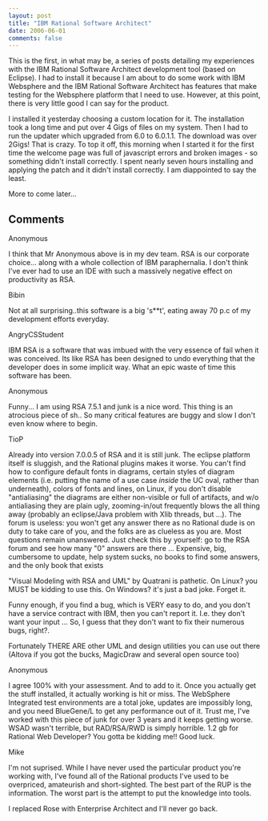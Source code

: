 ```yaml
---
layout: post
title: "IBM Rational Software Architect"
date: 2006-06-01
comments: false
---
```

This is the first, in what may be, a series of posts detailing my experiences
with the IBM Rational Software Architect development tool (based on Eclipse).
I had to install it because I am about to do some work with IBM Websphere and
the IBM Rational Software Architect has features that make testing for the
Websphere platform that I need to use. However, at this point, there is very
little good I can say for the product.

  

I installed it yesterday choosing a custom location for it. The installation
took a long time and put over 4 Gigs of files on my system. Then I had to run
the updater which upgraded from 6.0 to 6.0.1.1. The download was over 2Gigs!
That is crazy. To top it off, this morning when I started it for the first
time the welcome page was full of javascript errors and broken images - so
something didn't install correctly. I spent nearly seven hours installing and
applying the patch and it didn't install correctly. I am diappointed to say
the least.

  

More to come later...

## Comments

Anonymous

I think that Mr Anonymous above is in my dev team. RSA is our corporate
choice... along with a whole collection of IBM paraphernalia. I don't think
I've ever had to use an IDE with such a massively negative effect on
productivity as RSA.

Bibin

Not at all surprising..this software is a big 's**t', eating away 70 p.c of my
development efforts everyday.

AngryCSStudent

IBM RSA is a software that was imbued with the very essence of fail when it
was conceived. Its like RSA has been designed to undo everything that the
developer does in some implicit way. What an epic waste of time this software
has been.

Anonymous

Funny... I am using RSA 7.5.1 and junk is a nice word. This thing is an
atrocious piece of sh.. So many critical features are buggy and slow I don't
even know where to begin.

TioP

Already into version 7.0.0.5 of RSA and it is still junk. The eclipse platform
itself is sluggish, and the Rational plugins makes it worse. You can't find
how to configure default fonts in diagrams, certain styles of diagram elements
(i.e. putting the name of a use case *inside* the UC oval, rather than
underneath), colors of fonts and lines, on Linux, if you don't disable
"antialiasing" the diagrams are either non-visible or full of artifacts, and
w/o antialiasing they are plain ugly, zooming-in/out frequently blows the all
thing away (probably an eclipse/Java problem with Xlib threads, but ...). The
forum is useless: you won't get any answer there as no Rational dude is on
duty to take care of you, and the folks are as clueless as you are. Most
questions remain unanswered. Just check this by yourself: go to the RSA forum
and see how many "0" answers are there ... Expensive, big, cumbersome to
update, help system sucks, no books to find some answers, and the only book
that exists  
  
"Visual Modeling with RSA and UML" by Quatrani is pathetic. On Linux? you MUST
be kidding to use this. On Windows? it's just a bad joke. Forget it.  
  
Funny enough, if you find a bug, which is VERY easy to do, and you don't have
a service contract with IBM, then you can't report it. I.e. they don't want
your input ... So, I guess that they don't want to fix their numerous bugs,
right?.  
  
Fortunately THERE ARE other UML and design utilities you can use out there
(Altova if you got the bucks, MagicDraw and several open source too)

Anonymous

I agree 100% with your assessment. And to add to it. Once you actually get the
stuff installed, it actually working is hit or miss. The WebSphere Integrated
test environments are a total joke, updates are impossibly long, and you need
BlueGene/L to get any performance out of it. Trust me, I've worked with this
piece of junk for over 3 years and it keeps getting worse. WSAD wasn't
terrible, but RAD/RSA/RWD is simply horrible. 1.2 gb for Rational Web
Developer? You gotta be kidding me!! Good luck.

Mike

I'm not suprised. While I have never used the particular product you're
working with, I've found all of the Rational products I've used to be
overpriced, amateurish and short-sighted. The best part of the RUP is the
information. The worst part is the attempt to put the knowledge into tools.  
  
I replaced Rose with Enterprise Architect and I'll never go back.

